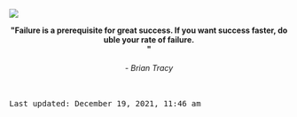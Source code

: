 <img src="https://komarev.com/ghpvc/?username=devblin&color=010409"></img>
<div align="center"><b><span>"Failure is a prerequisite for great success. If you want success faster, do <br> uble your rate of failure. <br> "</span></b><br><br><i> - Brian Tracy</i></div>


<br><br><kbd>Last updated: December 19, 2021, 11:46 am</kbd>